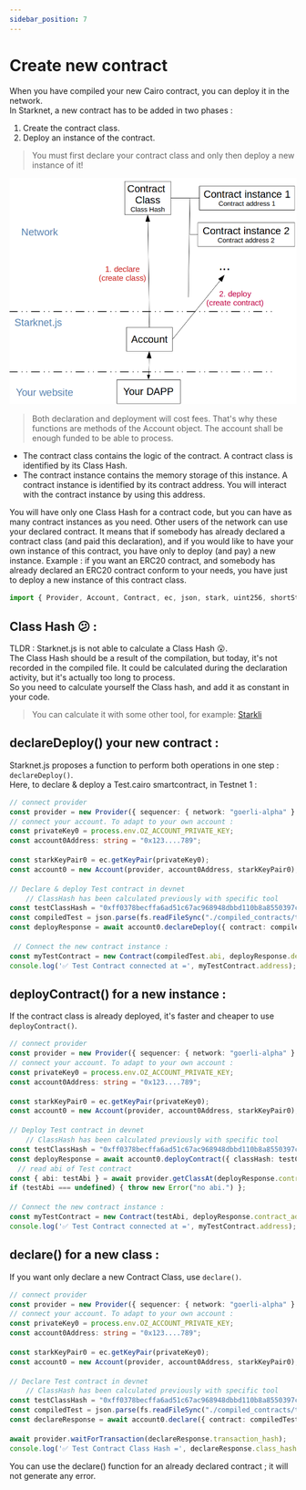 ```yaml
---
sidebar_position: 7
---
```

# Create new contract
When you have compiled your new Cairo contract, you can deploy it in the network.  
In Starknet, a new contract has to be added in two phases :
1. Create the contract class.
2. Deploy an instance of the contract.

> You must first declare your contract class and only then deploy a new instance of it!

![](./pictures/createContract.png)

> Both declaration and deployment will cost fees. That's why these functions are methods of the Account object. The account shall be enough funded to be able to process.

- The contract class contains the logic of the contract. A contract class is identified by its Class Hash.  
- The contract instance contains the memory storage of this instance. A contract instance is identified by its contract address. You will interact with the contract instance by using this address. 

You will have only one Class Hash for a contract code, but you can have as many contract instances as you need. Other users of the network can use your declared contract. It means that if somebody has already declared  a contract class (and paid this declaration), and if you would like to have your own instance of this contract, you have only to deploy (and pay) a new instance. Example : if you want an ERC20 contract, and somebody has already declared an ERC20 contract conform to your needs, you have just to deploy a new instance of this contract class.
```typescript
import { Provider, Account, Contract, ec, json, stark, uint256, shortString } from "starknet";
```
## Class Hash 😕 :
TLDR : Starknet.js is not able to calculate a Class Hash 😮.  
The Class Hash should be a result of the compilation, but today, it's not recorded in the compiled file. It could be calculated during the declaration activity, but it's actually too long to process.   
So you need to calculate yourself the Class hash, and add it as constant in your code.
>You can calculate it with some other tool, for example: [Starkli](https://github.com/xJonathanLEI/starkli)
## declareDeploy() your new contract :
Starknet.js proposes a function to perform both operations in one step : `declareDeploy()`.  
Here, to declare & deploy a Test.cairo smartcontract, in Testnet 1 :
```typescript
// connect provider
const provider = new Provider({ sequencer: { network: "goerli-alpha" } });
// connect your account. To adapt to your own account :
const privateKey0 = process.env.OZ_ACCOUNT_PRIVATE_KEY;
const account0Address: string = "0x123....789";

const starkKeyPair0 = ec.getKeyPair(privateKey0);
const account0 = new Account(provider, account0Address, starkKeyPair0);

// Declare & deploy Test contract in devnet
	// ClassHash has been calculated previously with specific tool
const testClassHash = "0xff0378becffa6ad51c67ac968948dbbd110b8a8550397cf17866afebc6c17d";
const compiledTest = json.parse(fs.readFileSync("./compiled_contracts/test.json").toString("ascii"));
const deployResponse = await account0.declareDeploy({ contract: compiledTest, classHash: testClassHash });
 
 // Connect the new contract instance :
const myTestContract = new Contract(compiledTest.abi, deployResponse.deploy.contract_address, provider);
console.log('✅ Test Contract connected at =', myTestContract.address);
```

## deployContract() for a new instance :
If the contract class is already deployed, it's faster and cheaper to use `deployContract()`.
```typescript
// connect provider
const provider = new Provider({ sequencer: { network: "goerli-alpha" } });
// connect your account. To adapt to your own account :
const privateKey0 = process.env.OZ_ACCOUNT_PRIVATE_KEY;
const account0Address: string = "0x123....789";

const starkKeyPair0 = ec.getKeyPair(privateKey0);
const account0 = new Account(provider, account0Address, starkKeyPair0);

// Deploy Test contract in devnet
	// ClassHash has been calculated previously with specific tool
const testClassHash = "0xff0378becffa6ad51c67ac968948dbbd110b8a8550397cf17866afebc6c17d";
const deployResponse = await account0.deployContract({ classHash: testClassHash });
  // read abi of Test contract
const { abi: testAbi } = await provider.getClassAt(deployResponse.contract_address); 
if (testAbi === undefined) { throw new Error("no abi.") };

// Connect the new contract instance :
const myTestContract = new Contract(testAbi, deployResponse.contract_address, provider);
console.log('✅ Test Contract connected at =', myTestContract.address);
```
## declare() for a new class :
If you want only declare a new Contract Class, use `declare()`.

```typescript
// connect provider
const provider = new Provider({ sequencer: { network: "goerli-alpha" } });
// connect your account. To adapt to your own account :
const privateKey0 = process.env.OZ_ACCOUNT_PRIVATE_KEY;
const account0Address: string = "0x123....789";

const starkKeyPair0 = ec.getKeyPair(privateKey0);
const account0 = new Account(provider, account0Address, starkKeyPair0);

// Declare Test contract in devnet
	// ClassHash has been calculated previously with specific tool
const testClassHash = "0xff0378becffa6ad51c67ac968948dbbd110b8a8550397cf17866afebc6c17d";
const compiledTest = json.parse(fs.readFileSync("./compiled_contracts/test.json").toString("ascii"));
const declareResponse = await account0.declare({ contract: compiledTest, classHash: testClassHash });

await provider.waitForTransaction(declareResponse.transaction_hash);
console.log('✅ Test Contract Class Hash =', declareResponse.class_hash);
```
You can use the declare() function for an already declared contract ; it will not generate any error.